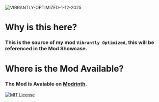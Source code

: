 ![VIBRANTLY-OPTIMIZED-1-12-2025](https://github.com/user-attachments/assets/5f235c0e-c687-45c4-9f61-f945e2fa5caa)


# Why is this here?
### This is the source of my mod `Vibrantly Optimized`, this will be referenced in the Mod Showcase.

# Where is the Mod Available?
### The Mod is Avaiable on [Modrinth](https://modrinth.com/modpack/vibrantly-optimized).




[![MIT License](https://img.shields.io/badge/License-MIT-green.svg)](https://choosealicense.com/licenses/mit/)

